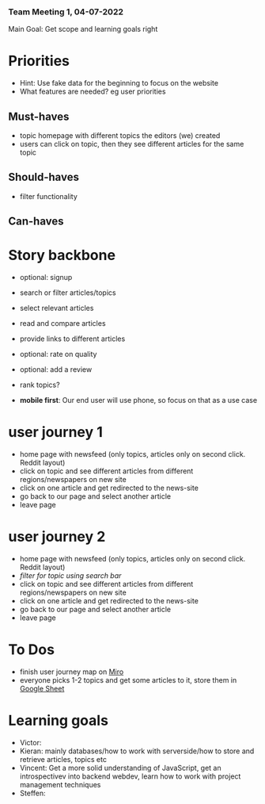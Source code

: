 ### Team Meeting 1, 04-07-2022

Main Goal: Get scope and learning goals right

# Priorities

- Hint: Use fake data for the beginning to focus on the website
- What features are needed? eg user priorities

## Must-haves
- topic homepage with different topics the editors (we) created
- users can click on topic, then they see different articles for the same topic

## Should-haves
- filter functionality

## Can-haves

# Story backbone

- optional: signup
- search or filter articles/topics
- select relevant articles
- read and compare articles
- provide links to different articles
- optional: rate on quality
- optional: add a review
- rank topics?

- **mobile first**: Our end user will use phone, so focus on that as a use case

# user journey 1
- home page with newsfeed (only topics, articles only on second click. Reddit layout)
- click on topic and see different articles from different regions/newspapers on new site
- click on one article and get redirected to the news-site
- go back to our page and select another article
- leave page

 # user journey 2
- home page with newsfeed (only topics, articles only on second click. Reddit layout)
- *filter for topic using search bar*
- click on topic and see different articles from different regions/newspapers on new site
- click on one article and get redirected to the news-site
- go back to our page and select another article
- leave page

# To Dos

- finish user journey map on [Miro](https://miro.com/welcomeonboard/a0JERXJwWVUwZk5sYjNEZmdmbzFDSHJUd2oyUGNSc0FVS1ZPTGsxeWw5R1hXZjlmM09LdUdHM29QcVJXUWRvSnwzNDU4NzY0NTI4NjgwNDY4ODc0?share_link_id=623616283988)
- everyone picks 1-2 topics and get some articles to it, store them in [Google Sheet](https://docs.google.com/spreadsheets/d/1dcbe7NccnG15BqRKkBqSPNr8H0TabHV2m83xnYOlFJU/edit#gid=0)


# Learning goals
- Victor:
- Kieran: mainly databases/how to work with serverside/how to store and retrieve articles, topics etc
- Vincent: Get a more solid understanding of JavaScript, get an introspectivev into backend webdev, learn how to work with project management techniques
- Steffen: 
